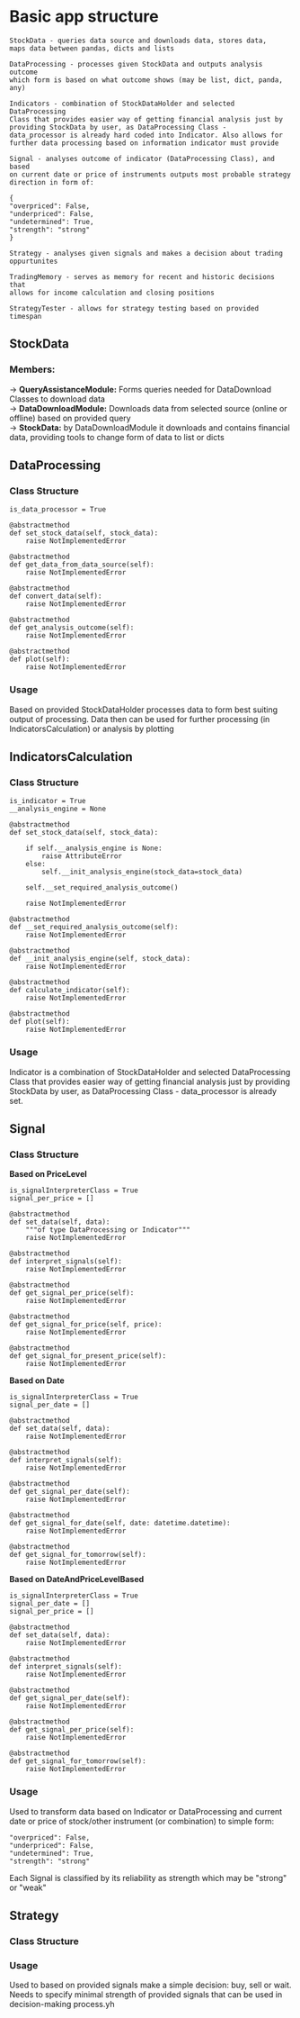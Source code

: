 # Basic app structure
    StockData - queries data source and downloads data, stores data, 
    maps data between pandas, dicts and lists

    DataProcessing - processes given StockData and outputs analysis outcome
    which form is based on what outcome shows (may be list, dict, panda, any)
    
    Indicators - combination of StockDataHolder and selected DataProcessing 
    Class that provides easier way of getting financial analysis just by 
    providing StockData by user, as DataProcessing Class - 
    data_processor is already hard coded into Indicator. Also allows for
    further data processing based on information indicator must provide

    Signal - analyses outcome of indicator (DataProcessing Class), and based
    on current date or price of instruments outputs most probable strategy 
    direction in form of:
    
    {
    "overpriced": False,
    "underpriced": False,
    "undetermined": True,
    "strength": "strong"
    }

    Strategy - analyses given signals and makes a decision about trading
    oppurtunites

    TradingMemory - serves as memory for recent and historic decisions that
    allows for income calculation and closing positions

    StrategyTester - allows for strategy testing based on provided timespan
    
    
## StockData   
### Members:    

-> **QueryAssistanceModule:** Forms queries needed for DataDownload Classes to download data  
-> **DataDownloadModule:** Downloads data from selected source (online or offline) based on provided query  
-> **StockData:** by DataDownloadModule it downloads and contains financial data, 
    providing tools to change form of data to list or dicts

## DataProcessing
### Class Structure
    is_data_processor = True

    @abstractmethod
    def set_stock_data(self, stock_data):
        raise NotImplementedError

    @abstractmethod
    def get_data_from_data_source(self):
        raise NotImplementedError

    @abstractmethod
    def convert_data(self):
        raise NotImplementedError

    @abstractmethod
    def get_analysis_outcome(self):
        raise NotImplementedError

    @abstractmethod
    def plot(self):
        raise NotImplementedError
### Usage

Based on provided StockDataHolder processes data to form best suiting output of processing. 
Data then can be used for further processing (in IndicatorsCalculation) or analysis by plotting

## IndicatorsCalculation
### Class Structure
    is_indicator = True
    __analysis_engine = None

    @abstractmethod
    def set_stock_data(self, stock_data):

        if self.__analysis_engine is None:
            raise AttributeError
        else:
            self.__init_analysis_engine(stock_data=stock_data)

        self.__set_required_analysis_outcome()

        raise NotImplementedError

    @abstractmethod
    def __set_required_analysis_outcome(self):
        raise NotImplementedError

    @abstractmethod
    def __init_analysis_engine(self, stock_data):
        raise NotImplementedError

    @abstractmethod
    def calculate_indicator(self):
        raise NotImplementedError

    @abstractmethod
    def plot(self):
        raise NotImplementedError

### Usage
Indicator is a combination of StockDataHolder and selected DataProcessing Class that provides easier
way of getting financial analysis just by providing StockData by user, as DataProcessing Class - data_processor
is already set.

## Signal
### Class Structure
**Based on PriceLevel**

    is_signalInterpreterClass = True
    signal_per_price = []

    @abstractmethod
    def set_data(self, data):
        """of type DataProcessing or Indicator"""
        raise NotImplementedError

    @abstractmethod
    def interpret_signals(self):
        raise NotImplementedError

    @abstractmethod
    def get_signal_per_price(self):
        raise NotImplementedError

    @abstractmethod
    def get_signal_for_price(self, price):
        raise NotImplementedError

    @abstractmethod
    def get_signal_for_present_price(self):
        raise NotImplementedError

**Based on Date**

    is_signalInterpreterClass = True
    signal_per_date = []

    @abstractmethod
    def set_data(self, data):
        raise NotImplementedError

    @abstractmethod
    def interpret_signals(self):
        raise NotImplementedError

    @abstractmethod
    def get_signal_per_date(self):
        raise NotImplementedError

    @abstractmethod
    def get_signal_for_date(self, date: datetime.datetime):
        raise NotImplementedError

    @abstractmethod
    def get_signal_for_tomorrow(self):
        raise NotImplementedError

**Based on DateAndPriceLevelBased**

    is_signalInterpreterClass = True
    signal_per_date = []
    signal_per_price = []

    @abstractmethod
    def set_data(self, data):
        raise NotImplementedError

    @abstractmethod
    def interpret_signals(self):
        raise NotImplementedError

    @abstractmethod
    def get_signal_per_date(self):
        raise NotImplementedError

    @abstractmethod
    def get_signal_per_price(self):
        raise NotImplementedError

    @abstractmethod
    def get_signal_for_tomorrow(self):
        raise NotImplementedError

### Usage
Used to transform data based on Indicator or DataProcessing and current date or price of stock/other instrument (or combination) 
to simple form: 

    "overpriced": False,
    "underpriced": False,
    "undetermined": True,
    "strength": "strong"

Each Signal is classified by its reliability as strength which may be "strong" or "weak"

## Strategy
### Class Structure
### Usage
Used to based on provided signals make a simple decision: buy, sell or wait. Needs to specify 
minimal strength of provided signals that can be used in decision-making process.yh
